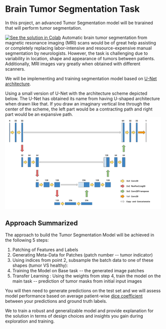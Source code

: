 


# Brain Tumor Segmentation Task
In this project, an advanced Tumor Segmentation model will be trarained that will perform tumor segmentation. 


[![See the solution in Colab](https://colab.research.google.com/assets/colab-badge.svg)](https://colab.research.google.com/drive/1958taPIeK8fRaMw1MG3Wa0XaxeuK1pST)
Automatic brain tumor segmentation from magnetic resonance imaging (MRI) scans would be of great help assisting or completely replacing labor-intensive and resource-expensive manual segmentation by neurologists. However, the task is challenging due to variability in location, shape and appearance of tumors between patients. Additionally, MRI images vary greatly when obtained with different scanners.
 
We will be implementing and training segmentation model based on [U-Net architecture](https://arxiv.org/abs/1505.04597).
 

Using a small version of U-Net with the architecture scheme depicted below. The U-Net has obtained its name from having U-shaped architecture when drawn like that. If you draw an imaginary vertical line through the center of the scheme, the left part would be a contracting path and right part would be an expansive path.
![U-NET](unet.png)

## Approach Summarized
The approach to build the Tumor Segmentation Model will be achieved in the following 5 steps:

1. Patching of Features and Labels
2. Generating Meta-Data for Patches (patch number -- tumor indicator)
3. Using indices from point 2, subsample the batch data to one of these shapes (tumor VS healthy):
4. Training the Model on Base task -- the generated image patches
5. Transfer Learning : Using the weights from step 4, train the model on the main task -- prediction of tumor masks from initial input images

You will then need to generate predictions on the test set and we will assess model performance based on average patient-wise [dice coefficient](https://en.wikipedia.org/wiki/S%C3%B8rensen%E2%80%93Dice_coefficient) between your predictions and ground truth labels.

We to train a robust and generalizable model and  provide explanation for the  solution in terms of design choices and insights you gain during exploration and training. 

